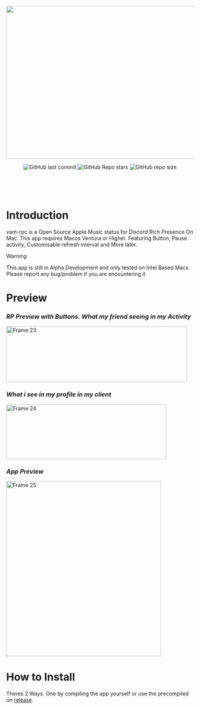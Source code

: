 <p align="center"><img width="1202" height="410" alt="Frame 28" src="https://github.com/user-attachments/assets/26788fa5-1f3e-417a-b730-e308d5d41b61" />

</p>
</p>
<p align="center">
  <img alt="GitHub last commit" src="https://img.shields.io/github/last-commit/realidkroo/vam-rpc-discord-on-mac?display_timestamp=author&style=for-the-badge&logo=github&color=46adf2">
  <img alt="GitHub Repo stars" src="https://img.shields.io/github/stars/realidkroo/vam-rpc-discord-on-mac?style=for-the-badge&logo=star&color=46adf2">
  <img alt="GitHub repo size" src="https://img.shields.io/github/repo-size/realidkroo/vam-rpc-discord-on-mac?style=for-the-badge&color=%2346adf2">
</p>
<br>
<br>
<br>




# Introduction

vam-rpc is a Open Source Apple Music status for Discord Rich Presence On Mac. This app requires Macos Ventura or Higher. Featuring Button, Pause activity, Customisable refresh interval and More later.
> [!WARNING]  
> This app is still in Alpha Development and only tested on Intel Based Macs. Please report any bug/problem if you are encountering it

# Preview
### _RP Preview with Buttons. What my friend seeing in my Activity_
</p>
<img width="486" height="150" alt="Frame 23" src="https://github.com/user-attachments/assets/41eac37e-b30b-4de7-b09e-40cae4844664" />
</p>

### _What i see in my profile in my client_
</p>
<img width="430" height="147" alt="Frame 24" src="https://github.com/user-attachments/assets/142f8d8e-e1d3-40b2-bced-92173693f2c5" />
</p>

### _App Preview_
</p>
<img width="416" height="470" alt="Frame 25" src="https://github.com/user-attachments/assets/550e6d09-367d-4e70-bf20-614a5bc32fb6" />

# How to Install
Theres 2 Ways. One by compiling the app yourself or use the precompiled on [release](https://github.com/realidkroo/vam-rpc-discord-on-mac/releases/tag/Alpha).
